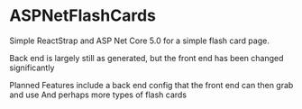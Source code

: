 # ASPNetFlashCards
Simple ReactStrap and ASP Net Core 5.0 for a simple flash card page. 

Back end is largely still as generated, but the front end has been changed significantly

Planned Features include a back end config that the front end can then grab and use
And perhaps more types of flash cards
